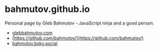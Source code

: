 # bahmutov.github.io

Personal page by Gleb Bahmutov - JavaScript ninja and a good person.

- [glebbahmutov.com](https://glebbahmutov.com/)
- [https://github.com/bahmutov/](https://github.com/bahmutov/)
- [bahmutov.bsky.social](https://bsky.app/profile/bahmutov.bsky.social)
